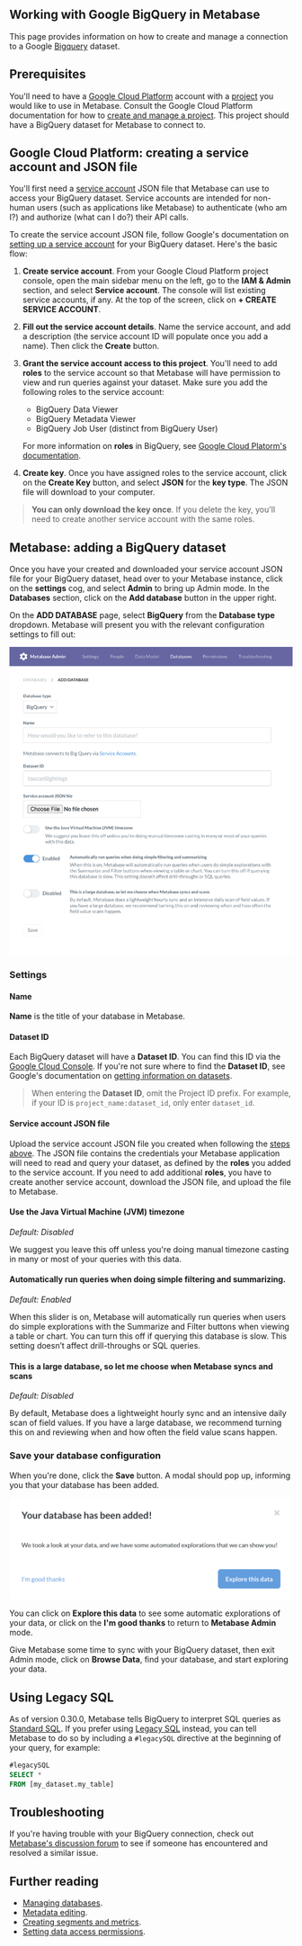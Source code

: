 ## Working with Google BigQuery in Metabase

This page provides information on how to create and manage a connection to a Google [Bigquery](https://cloud.google.com/bigquery) dataset.

## Prerequisites

You'll need to have a [Google Cloud Platform](https://cloud.google.com/) account with a [project](https://cloud.google.com/storage/docs/projects) you would like to use in Metabase. Consult the Google Cloud Platform documentation for how to [create and manage a project](https://cloud.google.com/resource-manager/docs/creating-managing-projects). This project should have a BigQuery dataset for Metabase to connect to.

## Google Cloud Platform: creating a service account and JSON file

You'll first need a [service account](https://cloud.google.com/iam/docs/service-accounts) JSON file that Metabase can use to access your BigQuery dataset. Service accounts are intended for non-human users (such as applications like Metabase) to authenticate (who am I?) and authorize (what can I do?) their API calls.

To create the service account JSON file, follow Google's documentation on [setting up a service account](https://cloud.google.com/iam/docs/creating-managing-service-accounts) for your BigQuery dataset. Here's the basic flow:

1. **Create service account**. From your Google Cloud Platform project console, open the main sidebar menu on the left, go to the **IAM & Admin** section, and select **Service account**. The console will list existing service accounts, if any. At the top of the screen, click on **+ CREATE SERVICE ACCOUNT**.

2. **Fill out the service account details**. Name the service account, and add a description (the service account ID will populate once you add a name). Then click the **Create** button.

3. **Grant the service account access to this project**. You'll need to add **roles** to the service account so that Metabase will have permission to view and run queries against your dataset. Make sure you add the following roles to the service account:

    - BigQuery Data Viewer
    - BigQuery Metadata Viewer
    - BigQuery Job User (distinct from BigQuery User)

    For more information on **roles** in BigQuery, see [Google Cloud Platorm's documentation](https://cloud.google.com/bigquery/docs/access-control).

4. **Create key**. Once you have assigned roles to the service account, click on the **Create Key** button, and select **JSON** for the **key type**. The JSON file will download to your computer.

> **You can only download the key once**. If you delete the key, you'll need to create another service account with the same roles.

## Metabase: adding a BigQuery dataset

Once you have your created and downloaded your service account JSON file for your BigQuery dataset, head over to your Metabase instance, click on the **settings** cog, and select **Admin** to bring up Admin mode. In the **Databases** section, click on the **Add database** button in the upper right. 

On the **ADD DATABASE** page, select **BigQuery** from the **Database type** dropdown. Metabase will present you with the relevant configuration settings to fill out:

![images](../images/bigquery_add_database.png)

### Settings

#### Name

**Name** is the title of your database in Metabase.

#### Dataset ID

Each BigQuery dataset will have a **Dataset ID**. You can find this ID via the [Google Cloud Console](https://console.cloud.google.com/). If you're not sure where to find the **Dataset ID**, see Google's documentation on [getting information on datasets](https://cloud.google.com/bigquery/docs/dataset-metadata#getting_dataset_information).

> When entering the **Dataset ID**, omit the Project ID prefix. For example, if your ID is `project_name:dataset_id`, only enter `dataset_id`.

#### Service account JSON file

Upload the service account JSON file you created when following the [steps above](#google-cloud-platform:-creating-a-service-account-and-json-file). The JSON file contains the credentials your Metabase application will need to read and query your dataset, as defined by the **roles** you added to the service account. If you need to add additional **roles**, you have to create another service account, download the JSON file, and upload the file to Metabase.

#### Use the Java Virtual Machine (JVM) timezone

_Default: Disabled_

We suggest you leave this off unless you're doing manual timezone casting in many or most of your queries with this data.

#### Automatically run queries when doing simple filtering and summarizing.

_Default: Enabled_

When this slider is on, Metabase will automatically run queries when users do simple explorations with the Summarize and Filter buttons when viewing a table or chart. You can turn this off if querying this database is slow. This setting doesn’t affect drill-throughs or SQL queries.

#### This is a large database, so let me choose when Metabase syncs and scans

_Default: Disabled_

By default, Metabase does a lightweight hourly sync and an intensive daily scan of field values. If you have a large database, we recommend turning this on and reviewing when and how often the field value scans happen.

### Save your database configuration

When you're done, click the **Save** button. A modal should pop up, informing you that your database has been added.

![Database added](../images/database-added.png)

You can click on **Explore this data** to see some automatic explorations of your data, or click on the **I'm good thanks** to return to **Metabase Admin** mode.

Give Metabase some time to sync with your BigQuery dataset, then exit Admin mode, click on **Browse Data**, find your database, and start exploring your data.

## Using Legacy SQL

As of version 0.30.0, Metabase tells BigQuery to interpret SQL queries as [Standard SQL](https://cloud.google.com/bigquery/docs/reference/standard-sql/). If you prefer using [Legacy SQL](https://cloud.google.com/bigquery/docs/reference/legacy-sql) instead, you can tell Metabase to do so by including a `#legacySQL` directive at the beginning of your query, for example:

```sql
#legacySQL
SELECT *
FROM [my_dataset.my_table]
```

## Troubleshooting

If you're having trouble with your BigQuery connection, check out [Metabase's discussion forum](https://discourse.metabase.com/search?q=bigquery) to see if someone has encountered and resolved a similar issue.

## Further reading

- [Managing databases](https://www.metabase.com/docs/latest/administration-guide/01-managing-databases.html).
- [Metadata editing](https://www.metabase.com/docs/latest/administration-guide/03-metadata-editing.html).
- [Creating segments and metrics](https://www.metabase.com/docs/latest/administration-guide/07-segments-and-metrics.html).
- [Setting data access permissions](https://www.metabase.com/docs/latest/administration-guide/05-setting-permissions.html).


